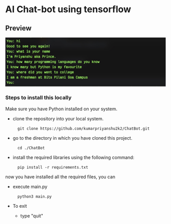 # AI Chat-bot using tensorflow #
## Preview
![Preview](./Screenshot.jpg "AI Chatbot")

 
### Steps to install this locally

Make sure you have Python installed on your system. 

- clone the repository into your local system.

        git clone https://github.com/kumarpriyanshu2k2/ChatBot.git

- go to the directory in which you have cloned this project.

        cd ./ChatBot
    
- install the required libraries using the following command:

        pip install -r requirements.txt
    
now you have installed all the required files, you can 
- execute main.py

        python3 main.py

- To exit
    - type "quit"

